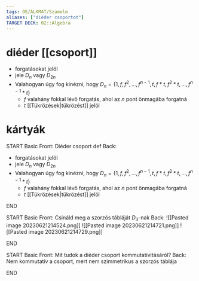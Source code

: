```yaml
---
tags: OE/ALKMAT/Szamelm 
aliases: ["diéder csoportot"]
TARGET DECK: 02::Algebra
---
```

# diéder [[csoport]]
- forgatásokat jelöl
- jele $D_n$ vagy $D_{2n}$ 
- Valahogyan úgy fog kinézni, hogy $D_n = \{ 1, f, f^2, \dots, f^{n-1},t, f*t, f^2 * t, \dots, f^{n-1}*t \}$
	- $f$ valahány fokkal lévő forgatás, ahol az $n$ pont önmagába forgatná
	- $t$ [[Tükrözések|tükrözést]] jelöl


# kártyák
START
Basic
Front:
Diéder csoport def
Back:
- forgatásokat jelöl
- jele $D_n$ vagy $D_{2n}$ 
- Valahogyan úgy fog kinézni, hogy $D_n = \{ 1, f, f^2, \dots, f^{n-1},t, f*t, f^2 * t, \dots, f^{n-1}*t \}$
	- $f$ valahány fokkal lévő forgatás, ahol az $n$ pont önmagába forgatná
	- $t$ [[Tükrözések|tükrözést]] jelöl
<!--ID: 1687375930881-->
END

START
Basic
Front:
Csináld meg a szorzós tábláját $D_3$-nak
Back:
![[Pasted image 20230621214524.png]]
![[Pasted image 20230621214721.png]]
![[Pasted image 20230621214729.png]]
<!--ID: 1687377120344-->
END

START
Basic
Front:
Mit tudok a diéder csoport kommutativitásáról?
Back:
Nem kommutatív a csoport, mert nem szimmetrikus a szorzós táblája
<!--ID: 1687377120351-->
END